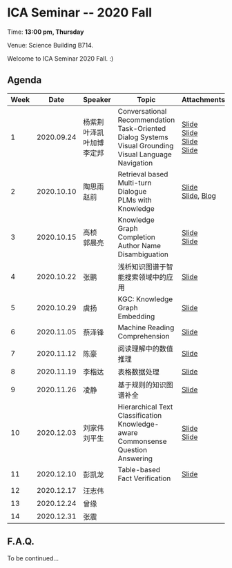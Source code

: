  # ICA Seminar -- 2020 Fall

Time: **13:00 pm, Thursday**

Venue: Science Building B714.

Welcome to ICA Seminar 2020 Fall. :)



## Agenda

| Week | Date       | Speaker                                 | Topic                                                        | Attachments                                                  |
| ---- | ---------- | --------------------------------------- | ------------------------------------------------------------ | ------------------------------------------------------------ |
| 1    | 2020.09.24 | 杨紫荆<br/>叶泽凯<br/>叶加博<br/>李定邦 | Conversational Recommendation<br/>Task-Oriented Dialog Systems<br/>Visual Grounding<br/>Visual Language Navigation | [Slide](./week1/ConversationalRecommendation.pdf)<br/>[Slide](./week1/Task-OrientedDialogSystems.pdf)<br/>[Slide](./week1/VisualGrounding.pdf)<br/>[Slide](./week1/VisualLanguageNavigation.pdf) |
| 2    | 2020.10.10 | 陶思雨<br/>赵前                         | Retrieval based Multi-turn Dialogue<br/>PLMs with Knowledge  | [Slide](./week2/RetrievalBasedMulti-turnDialogue.pdf)<br/>[Slide](./week2/PLMswithKnowledge.pdf), [Blog](https://www.dreamwings.cn/plms-with-knowledge/5687.html) |
| 3    | 2020.10.15 | 高桢<br/>郭晨亮                         | Knowledge Graph Completion<br/>Author Name Disambiguation    | [Slide](./week3/KnowledgeGraphCompletion.pdf)<br/>[Slide](./week3/AuthorNameDisambiguation.pdf) |
| 4    | 2020.10.22 | 张鹏                                    | 浅析知识图谱于智能搜索领域中的应用                           | [Slide](./week4/ApplicationOfIntelligentSearchInKnowledgeGraph.pdf) |
| 5    | 2020.10.29 | 虞扬                                    | KGC: Knowledge Graph Embedding                               | [Slide](./week5/KGCKnowledgeGraphEmbedding.pdf)              |
| 6    | 2020.11.05 | 蔡泽锋                                  | Machine Reading Comprehension                                | [Slide](./week6/Machine_Reading_Comprehension_oklen.pdf)     |
| 7    | 2020.11.12 | 陈豪                                    | 阅读理解中的数值推理                                         | [Slide](./week7/NumericalReasoningInReadingComprehension.pdf) |
| 8    | 2020.11.19 | 李楷达                                  | 表格数据处理                                                 | [Slide](./week8/TableDataProcessing.pdf)                     |
| 9    | 2020.11.26 | 凌静                                    | 基于规则的知识图谱补全                                       | [Slide](./week9/Rule-BasedKnowledgeGraphCompletion.pdf)      |
| 10   | 2020.12.03 | 刘家伟<br/>刘平生                       | Hierarchical Text Classification<br/>Knowledge-aware Commonsense Question Answering | [Slide](./week10/HierarchicalTextClassification.pdf)<br/>[Slide](./week10/Knowledge-awareCommonsenseQuestionAnswering.pdf) |
| 11   | 2020.12.10 | 彭凯龙                                  | Table-based Fact Verification                                | [Slide](./week11/Table-basedFactVerification.pdf)            |
| 12   | 2020.12.17 | 汪志伟                                  |                                                              |                                                              |
| 13   | 2020.12.24 | 曾缘                                    |                                                              |                                                              |
| 14   | 2020.12.31 | 张震                                    |                                                              |                                                              |




## F.A.Q.

To be continued...